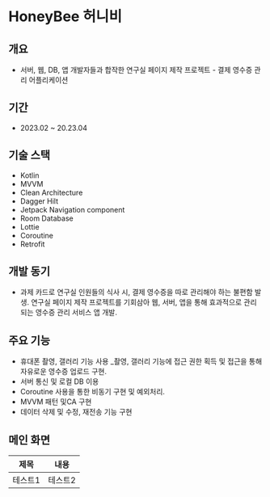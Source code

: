 # HoneyBee 허니비

## 개요
- 서버, 웹, DB, 앱 개발자들과 합작한 연구실 페이지 제작 프로젝트 - 결제 영수증 관리 어플리케이션

## 기간
- 2023.02 ~ 20.23.04

## 기술 스택
- Kotlin
- MVVM
- Clean Architecture
- Dagger Hilt
- Jetpack Navigation component
- Room Database
- Lottie
- Coroutine
- Retrofit 

## 개발 동기
- 과제 카드로 연구실 인원들의 식사 시, 결제 영수증을 따로 관리해야 하는 불편함 발생.
연구실 페이지 제작 프로젝트를 기회삼아 웹, 서버, 앱을 통해 효과적으로 관리되는 영수증 관리 서비스 앱 개발.

## 주요 기능
- 휴대폰 촬영, 갤러리 기능 사용
_촬영, 갤러리 기능에 접근 권한 획득 및 접근을 통해 자유로운 영수증 업로드 구현.
- 서버 통신 및 로컬 DB 이용
- Coroutine 사용을 통한 비동기 구현 및 예외처리.
- MVVM 패턴 및CA 구현
- 데이터 삭제 및 수정, 재전송 기능 구현




## 메인 화면
|제목|내용|
|------|---|
|테스트1|테스트2|테스트3|
